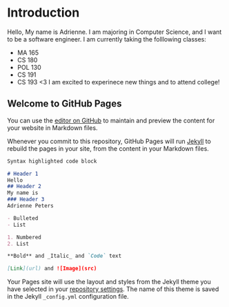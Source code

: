 
# Introduction
Hello, My name is Adrienne. I am majoring in Computer Science, and I want to be a software engineer. I am currently taking the folllowing classes:
- MA 165 
- CS 180 
- POL 130
- CS 191
- CS 193 <3
I am excited to experinece new things and to attend college!

## Welcome to GitHub Pages

You can use the [editor on GitHub](https://github.com/kalutes/CS193_Fall18_Lab1/edit/master/index.md) to maintain and preview the content for your website in Markdown files.

Whenever you commit to this repository, GitHub Pages will run [Jekyll](https://jekyllrb.com/) to rebuild the pages in your site, from the content in your Markdown files.


```markdown
Syntax highlighted code block

# Header 1
Hello
## Header 2
My name is 
### Header 3
Adrienne Peters

- Bulleted
- List

1. Numbered
2. List

**Bold** and _Italic_ and `Code` text

[Link](url) and ![Image](src)
```


Your Pages site will use the layout and styles from the Jekyll theme you have selected in your [repository settings](https://github.com/kalutes/CS193_Fall18_Lab1/settings). The name of this theme is saved in the Jekyll `_config.yml` configuration file.

